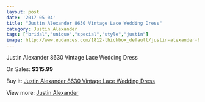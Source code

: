 ```yaml
---
layout: post
date: '2017-05-04'
title: "Justin Alexander 8630 Vintage Lace Wedding Dress"
category: Justin Alexander
tags: ["bridal","unique","special","style","justin"]
image: http://www.eudances.com/1812-thickbox_default/justin-alexander-8630-vintage-lace-wedding-dress.jpg
---
```

Justin Alexander 8630 Vintage Lace Wedding Dress

On Sales: **$315.99**
<a href="https://www.eudances.com/en/justin-alexander/629-justin-alexander-8630-vintage-lace-wedding-dress.html"><amp-img layout="responsive" width="600" height="600" src="//www.eudances.com/1812-thickbox_default/justin-alexander-8630-vintage-lace-wedding-dress.jpg" alt="Justin Alexander 8630 Vintage Lace Wedding Dress 0" /></a>
<a href="https://www.eudances.com/en/justin-alexander/629-justin-alexander-8630-vintage-lace-wedding-dress.html"><amp-img layout="responsive" width="600" height="600" src="//www.eudances.com/1814-thickbox_default/justin-alexander-8630-vintage-lace-wedding-dress.jpg" alt="Justin Alexander 8630 Vintage Lace Wedding Dress 1" /></a>
<a href="https://www.eudances.com/en/justin-alexander/629-justin-alexander-8630-vintage-lace-wedding-dress.html"><amp-img layout="responsive" width="600" height="600" src="//www.eudances.com/1813-thickbox_default/justin-alexander-8630-vintage-lace-wedding-dress.jpg" alt="Justin Alexander 8630 Vintage Lace Wedding Dress 2" /></a>

Buy it: [Justin Alexander 8630 Vintage Lace Wedding Dress](https://www.eudances.com/en/justin-alexander/629-justin-alexander-8630-vintage-lace-wedding-dress.html "Justin Alexander 8630 Vintage Lace Wedding Dress")

View more: [Justin Alexander](https://www.eudances.com/en/7-justin-alexander "Justin Alexander")